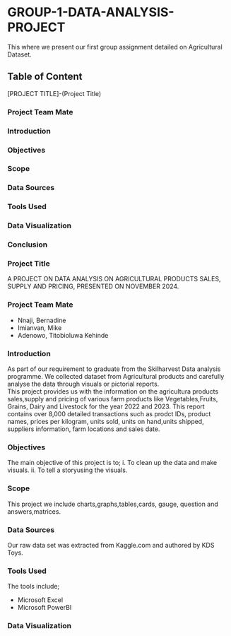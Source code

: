 # GROUP-1-DATA-ANALYSIS-PROJECT
This where we present our first group assignment detailed on Agricultural Dataset.
## Table of Content
 [PROJECT TITLE]-(Project Title)
### Project Team Mate
### Introduction
### Objectives
### Scope
### Data Sources
### Tools Used
### Data Visualization 
### Conclusion

### Project Title

A PROJECT ON DATA ANALYSIS ON AGRICULTURAL PRODUCTS SALES, SUPPLY AND PRICING, PRESENTED ON NOVEMBER 2024.

### Project Team Mate
* Nnaji, Bernadine
* Imianvan, Mike
* Adenowo, Titobioluwa Kehinde
  
### Introduction

As part of our requirement to graduate from the Skilharvest Data analysis programme. We collected dataset from Agricultural products and carefully analyse the data through visuals or pictorial reports.  
This project provides us with the information on the agricultura products sales,supply and pricing of various farm products like Vegetables,Fruits, Grains, Dairy and Livestock for the year 2022 and 2023. This report contains over 8,000 detailed transactions such as prodct IDs, product names, prices per kilogram, units sold, units on hand,units shipped, suppliers information, farm locations and sales date.

### Objectives

The main objective of this project is to;
  i. To clean up the data and make visuals.
  ii. To tell a storyusing the visuals.

### Scope

This project we include charts,graphs,tables,cards, gauge, question and answers,matrices.

### Data Sources

Our raw data set was extracted from Kaggle.com and authored by KDS Toys.

### Tools Used

The tools include;
* Microsoft Excel
* Microsoft PowerBI

### Data Visualization


  


